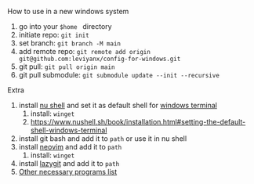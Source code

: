 How to use in a new windows system

1. go into your `$home ` directory
2. initiate repo: `git init`
3. set branch: `git branch -M main`
4. add remote repo: `git remote add origin git@github.com:leviyanx/config-for-windows.git`
5. git pull: `git pull origin main`
6. git pull submodule: `git submodule update --init --recursive`

Extra

1. install [nu shell](https://github.com/nushell/nushell) and set it as default shell for [windows terminal](https://github.com/microsoft/terminal)
   1. install: `winget`
   2. https://www.nushell.sh/book/installation.html#setting-the-default-shell-windows-terminal
2. install git bash and add it to `path` or use it in nu shell
3. install [neovim](https://neovim.io/) and add it to `path`
   1. install: `winget`
4. install [lazygit](https://github.com/jesseduffield/lazygit) and add it to `path`
5. [Other necessary programs list](./packages.md)
